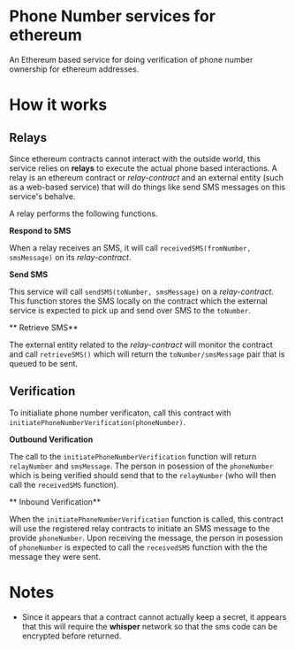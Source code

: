 # Phone Number services for ethereum

An Ethereum based service for doing verification of phone
number ownership for ethereum addresses.

# How it works

## Relays

Since ethereum contracts cannot interact with the outside
world, this service relies on **relays** to execute the actual
phone based interactions.  A relay is an ethereum contract or
*relay-contract* and an external entity (such as a web-based
service) that will do things like send SMS messages on this
service's behalve.

A relay performs the following functions.

**Respond to SMS**

When a relay receives an SMS, it will call
`receivedSMS(fromNumber, smsMessage)` on its
*relay-contract*.  


**Send SMS**

This service will call `sendSMS(toNumber, smsMessage)` on a
*relay-contract*.  This function stores the SMS locally on the
contract which the external service is expected to pick up and
send over SMS to the `toNumber`.

** Retrieve SMS**

The external entity related to the *relay-contract* will monitor
the contract and call `retrieveSMS()` which will return the
`toNumber/smsMessage` pair that is queued to be sent.

## Verification

To initialiate phone number verificaton, call this contract with
`initiatePhoneNumberVerification(phoneNumber)`.

**Outbound Verification**

The call to the `initiatePhoneNumberVerification` function will return
`relayNumber` and `smsMessage`.  The person in posession of the `phoneNumber`
which is being verified should send that to the `relayNumber` (who will then
call the `receivedSMS` function).

** Inbound Verification**

When the `initiatePhoneNumberVerification` function is called, this contract
will use the registered relay contracts to initiate an SMS message to the
provide `phoneNumber`.  Upon receiving the message, the person in posession of
`phoneNumber` is expected to call the `receivedSMS` function with the the
message they were sent.

# Notes

* Since it appears that a contract cannot actually keep a secret, it appears
  that this will require the **whisper** network so that the sms code can be
  encrypted before returned.
